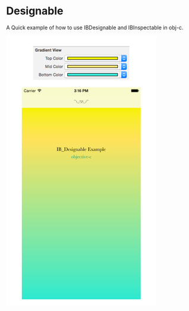 # Designable
A Quick example of how to use IBDesignable and IBInspectable in obj-c.


![Screenshot of example view using IBDesignable](https://github.com/brandonbeecroft/Designable/blob/screenshots/screens/gradient.png "Screenshot")